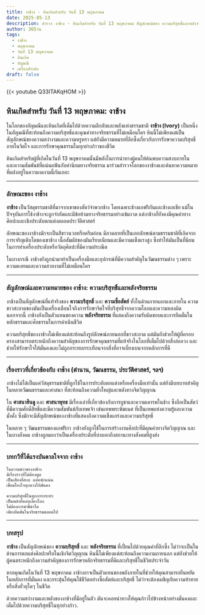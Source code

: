 ```yaml
---
title: งาช้าง - หินเกิดสำหรับ วันที่ 13 พฤษภาคม
date: 2025-05-13
description: สำรวจ งาช้าง - หินเกิดสำหรับ วันที่ 13 พฤษภาคม สัญลักษณ์ของ ความบริสุทธิ์และพลังจริยธรรม มาเรียนรู้ความหมายลึกซึ้งของหินพิเศษนี้
author: 365วัน
tags:
  - งาช้าง
  - พฤษภาคม
  - วันที่ 13 พฤษภาคม
  - หินเกิด
  - อัญมณี
  - เครื่องประดับ
draft: false
---
```


{{< youtube Q33ITAKqHOM >}}

## หินเกิดสำหรับ วันที่ 13 พฤษภาคม: งาช้าง

ในโลกของอัญมณีและหินเกิดที่เต็มไปด้วยความลึกลับและพลังแห่งธรรมชาติ **งาช้าง (Ivory)** เป็นหนึ่งในอัญมณีที่สะท้อนถึงความบริสุทธิ์และคุณค่าทางจริยธรรมที่ไม่เหมือนใคร หินนี้ไม่เพียงแต่เป็นสัญลักษณ์ของความสง่างามและความหรูหรา แต่ยังมีความหมายที่ลึกซึ้งเกี่ยวกับการรักษาความบริสุทธิ์ภายในจิตใจ และการรักษาคุณธรรมในทุกย่างก้าวของชีวิต

หินเกิดสำหรับผู้ที่เกิดในวันที่ 13 พฤษภาคมนั้นมีพลังในการนำทางผู้คนให้ค้นพบความสงบภายใน และความสัมพันธ์ที่แน่นแฟ้นกับค่านิยมทางจริยธรรม มาร่วมสำรวจโลกของงาช้างและค้นหาความหมายที่แฝงอยู่ในความงดงามนี้กันเถอะ

---

### ลักษณะของ งาช้าง

**งาช้าง** เป็นวัสดุธรรมชาติที่มาจากเขาของสัตว์จำพวกช้าง โดยเฉพาะช้างแอฟริกันและช้างเอเชีย แม้ในปัจจุบันการใช้งาช้างจะถูกจำกัดและมีข้อห้ามทางจริยธรรมอย่างเข้มงวด แต่งาช้างก็ยังคงมีคุณค่าทางศิลปะและเชิงประดับตกแต่งตลอดประวัติศาสตร์

ลักษณะของงาช้างมักจะเป็นสีขาวนวลหรือครีมอ่อน มีลวดลายที่เป็นเอกลักษณ์ตามธรรมชาติที่เกิดจากการเจริญเติบโตของเขาช้าง เนื้อสัมผัสของมันเรียบเนียนและมีความแข็งแรงสูง ซึ่งทำให้มันเป็นที่นิยมในการทำเครื่องประดับหรือวัตถุศิลปะที่มีความประณีต

ในบางกรณี งาช้างยังถูกนำมาทำเป็นเครื่องมือและอุปกรณ์ที่มีความสำคัญในวัฒนธรรมต่าง ๆ เพราะความคงทนและความสวยงามที่ไม่เหมือนใคร

---

### สัญลักษณ์และความหมายของ งาช้าง: ความบริสุทธิ์และพลังจริยธรรม

งาช้างเป็นสัญลักษณ์ที่แท้จริงของ **ความบริสุทธิ์** และ **ความซื่อสัตย์** ทั้งในด้านภายนอกและภายใน ความขาวสะอาดของมันเป็นเครื่องเตือนใจถึงการรักษาจิตใจที่บริสุทธิ์จากความโลภและความหลงผิด นอกจากนี้ งาช้างยังเป็นตัวแทนของความ **พลังจริยธรรม** ที่แสดงถึงความรับผิดชอบและการยึดมั่นในหลักธรรมและศีลธรรมในการดำเนินชีวิต

ความบริสุทธิ์ของงาช้างไม่เพียงแต่สะท้อนถึงรูปลักษณ์ภายนอกที่ขาวสะอาด แต่มันยังช่วยให้ผู้ที่ครอบครองสามารถตระหนักถึงความสำคัญของการรักษาคุณธรรมที่แท้จริงในโลกที่เต็มไปด้วยสิ่งล่อลวง และช่วยให้รักษาใจให้มั่นคงและไม่ถูกกระทบกระเทือนจากสิ่งที่อาจเบี่ยงเบนจากหลักการที่ดี

---

### เรื่องราวที่เกี่ยวข้องกับ งาช้าง (ตำนาน, วัฒนธรรม, ประวัติศาสตร์, ฯลฯ)

งาช้างไม่ได้เป็นแค่วัสดุธรรมชาติที่ถูกใช้ในการประดับตกแต่งหรือเครื่องมือเท่านั้น แต่ยังมีบทบาทสำคัญในหลายวัฒนธรรมและศาสนา ที่สะท้อนถึงความยิ่งใหญ่และพลังทางจิตวิญญาณ

ใน **ศาสนาฮินดู** และ **ศาสนาพุทธ** มีเรื่องเล่าที่เกี่ยวข้องกับการบูชาและความเคารพในช้าง ซึ่งถือเป็นสัตว์ที่มีความศักดิ์สิทธิ์และมีความสัมพันธ์กับเทพเจ้า เช่นเทพพระพิฆเนศ ที่เป็นเทพแห่งความรู้และความมั่งคั่ง ซึ่งมักจะมีสัญลักษณ์ของงาช้างที่แสดงถึงความแข็งแกร่งและความบริสุทธิ์

ในหลาย ๆ วัฒนธรรมของแอฟริกา งาช้างยังถูกใช้ในการสร้างงานศิลปะที่มีคุณค่าทางจิตวิญญาณ และในบางสังคม งาช้างถูกมองว่าเป็นเครื่องประดับที่บ่งบอกถึงสถานะทางสังคมที่สูงส่ง

---

### บทกวีที่ได้แรงบันดาลใจจาก งาช้าง

```
ในความขาวของงาช้าง  
มีเรื่องราวที่ไม่ต้องพูด  
เป็นเสียงที่สงบ แต่หนักแน่น  
เชื่อมโยงใจทุกดวงให้มั่นคง

ความบริสุทธิ์ในทุกการกระทำ  
เป็นพลังที่หล่อเลี้ยงโลก  
ไม่ต้องการคำชี้นำใด  
เพียงยึดมั่นในจริยธรรมตลอดไป
```

---

### บทสรุป

**งาช้าง** เป็นสัญลักษณ์ของ **ความบริสุทธิ์** และ **พลังจริยธรรม** ที่เปี่ยมไปด้วยคุณค่าที่ลึกซึ้ง ไม่ว่าจะเป็นในด้านการตกแต่งศิลปะหรือในเชิงจิตวิญญาณ หินนี้ไม่เพียงแต่สะท้อนถึงความงามภายนอก แต่ยังช่วยให้ผู้คนตระหนักถึงความสำคัญของการรักษาหลักจริยธรรมที่ดีและบริสุทธิ์ในชีวิตประจำวัน

หากคุณเกิดในวันที่ 13 พฤษภาคม งาช้างอาจเป็นตัวแทนของพลังภายในที่ช่วยให้คุณสามารถยืนหยัดในหลักการที่มั่นคง และกระตุ้นให้คุณใช้ชีวิตอย่างซื่อสัตย์และบริสุทธิ์ ไม่ว่าจะต้องเผชิญกับความท้าทายหรือสิ่งยั่วยุใดๆ ในชีวิต

ด้วยความสง่างามและพลังของงาช้างที่มีอยู่ในตัว มันจะคอยนำทางให้คุณก้าวไปข้างหน้าอย่างมั่นคงและเต็มไปด้วยความบริสุทธิ์ในทุกย่างก้าว.